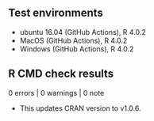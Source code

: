 ## Test environments
* ubuntu 16.04 (GitHub Actions), R 4.0.2
* MacOS (GitHub Actions), R 4.0.2
* Windows (GitHub Actions), R 4.0.2

## R CMD check results

0 errors | 0 warnings | 0 note

* This updates CRAN version to v1.0.6.
